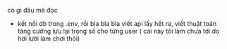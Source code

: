có gì đâu mà đọc 
- kết nối db trong .env, rồi bla bla bla viết api lấy hết ra, viết thuật toán tăng cường lưu lại trọng số cho từng user ( cái này tôi làm chưa tới
do hơi lười làm chơi thôi)